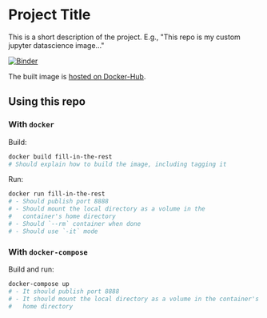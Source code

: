 # Project Title
This is a short description of the project. E.g., "This repo is my custom jupyter datascience image..."

[![Binder](https://mybinder.org/badge_logo.svg)](your-mybinder-link)

The built image is [hosted on Docker-Hub](https://hub.docker.com/layers/kaup1074/my-datascience-notebook/latest/images/sha256-48f8e3077ff6573b3e4bd42849da4a70bbe8cae555536febb10f80c2932ad486?context=repo).

## Using this repo
### With `docker`
Build:

```bash
docker build fill-in-the-rest
# Should explain how to build the image, including tagging it
```

Run:

```bash
docker run fill-in-the-rest
# - Should publish port 8888
# - Should mount the local directory as a volume in the
#   container's home directory
# - Should `--rm` container when done
# - Should use `-it` mode
```

### With `docker-compose`
Build and run:

```bash
docker-compose up
# - It should publish port 8888
# - It should mount the local directory as a volume in the container's
#   home directory
```
